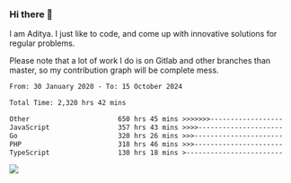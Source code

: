 ### Hi there 👋

I am Aditya. I just like to code, and come up with innovative solutions for regular problems.

Please note that a lot of work I do is on Gitlab and other branches than master, so my contribution graph will be complete mess.

<!--START_SECTION:waka-->

```txt
From: 30 January 2020 - To: 15 October 2024

Total Time: 2,320 hrs 42 mins

Other                      650 hrs 45 mins >>>>>>>------------------   28.04 %
JavaScript                 357 hrs 43 mins >>>>---------------------   15.41 %
Go                         320 hrs 26 mins >>>----------------------   13.81 %
PHP                        318 hrs 46 mins >>>----------------------   13.74 %
TypeScript                 130 hrs 18 mins >------------------------   05.61 %
```

<!--END_SECTION:waka-->

![](https://komarev.com/ghpvc/?username=BrainBuzzer)
